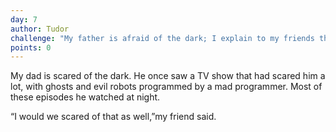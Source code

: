 ```yaml
---
day: 7
author: Tudor
challenge: "My father is afraid of the dark; I explain to my friends that this is something normal, so that they should laugh"
points: 0
---
```


My dad is scared of the dark. He once saw a TV show that had scared him a lot, with ghosts and evil robots programmed by a mad programmer. Most of these episodes he watched at night.


“I would we scared of that as well,”my friend said.